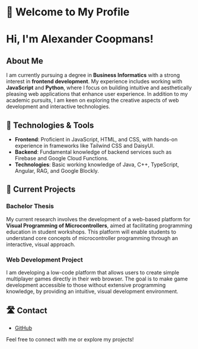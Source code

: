 # 👋 Welcome to My Profile

# Hi, I'm Alexander Coopmans!

## About Me

I am currently pursuing a degree in **Business Informatics** with a strong interest in **frontend development**. My experience includes working with **JavaScript** and **Python**, where I focus on building intuitive and aesthetically pleasing web applications that enhance user experience. In addition to my academic pursuits, I am keen on exploring the creative aspects of web development and interactive technologies.

## 🔧 Technologies & Tools

- **Frontend**: Proficient in JavaScript, HTML, and CSS, with hands-on experience in frameworks like Tailwind CSS and DaisyUI.
- **Backend**: Fundamental knowledge of backend services such as Firebase and Google Cloud Functions.
- **Technologies**: Basic working knowledge of Java, C++, TypeScript, Angular, RAG, and Google Blockly.

## 🚀 Current Projects

### Bachelor Thesis

My current research involves the development of a web-based platform for **Visual Programming of Microcontrollers**, aimed at facilitating programming education in student workshops. This platform will enable students to understand core concepts of microcontroller programming through an interactive, visual approach.

### Web Development Project

I am developing a low-code platform that allows users to create simple multiplayer games directly in their web browser. The goal is to make game development accessible to those without extensive programming knowledge, by providing an intuitive, visual development environment.

## 🛣 Contact

- [GitHub](https://github.com/yourprofile)

Feel free to connect with me or explore my projects!
